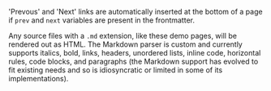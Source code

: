 <!--
title: "Second Sub Page"
template: "_sub-page"
prev: "First Sub Page"
next: "Third Sub Page"
source: "https://github.com/e-wipond/Gen/blob/master/docs-src/demo/second-sub-page.md"
-->

'Prevous' and 'Next' links are automatically inserted at the bottom of a page if `prev` and `next` variables are present in the frontmatter.

Any source files with a `.md` extension, like these demo pages, will be rendered out as HTML. The Markdown parser is custom and currently supports italics, bold, links, headers, unordered lists, inline code, horizontal rules, code blocks, and paragraphs (the Markdown support has evolved to fit existing needs and so is idiosyncratic or limited in some of its implementations).